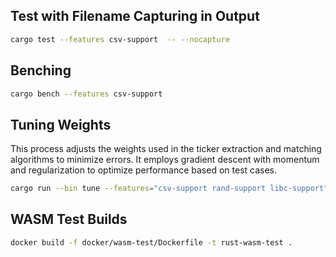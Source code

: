 ## Test with Filename Capturing in Output

```bash
cargo test --features csv-support  -- --nocapture
```

## Benching

```bash
cargo bench --features csv-support
```

## Tuning Weights

This process adjusts the weights used in the ticker extraction and matching algorithms to minimize errors. It employs gradient descent with momentum and regularization to optimize performance based on test cases.

```bash
cargo run --bin tune --features="csv-support rand-support libc-support"
```

## WASM Test Builds

```bash
docker build -f docker/wasm-test/Dockerfile -t rust-wasm-test .
```
